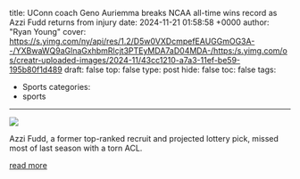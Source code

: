 title: UConn coach Geno Auriemma breaks NCAA all-time wins record as Azzi Fudd returns from injury
date: 2024-11-21 01:58:58 +0000
author: "Ryan Young"
cover: https://s.yimg.com/ny/api/res/1.2/D5w0VXDcmpefEAUGGmOG3A--/YXBwaWQ9aGlnaGxhbmRlcjt3PTEyMDA7aD04MDA-/https:/s.yimg.com/os/creatr-uploaded-images/2024-11/43cc1210-a7a3-11ef-be59-195b80f1d489
draft: false
top: false
type: post
hide: false
toc: false
tags:
  - Sports
categories:
  - sports
---

![](https://s.yimg.com/ny/api/res/1.2/D5w0VXDcmpefEAUGGmOG3A--/YXBwaWQ9aGlnaGxhbmRlcjt3PTEyMDA7aD04MDA-/https:/s.yimg.com/os/creatr-uploaded-images/2024-11/43cc1210-a7a3-11ef-be59-195b80f1d489)

Azzi Fudd, a former top-ranked recruit and projected lottery pick, missed most of last season with a torn ACL.

[read more](https://sports.yahoo.com/uconn-coach-geno-auriemma-breaks-ncaa-all-time-wins-record-as-azzi-fudd-returns-from-injury-203225919.html)
